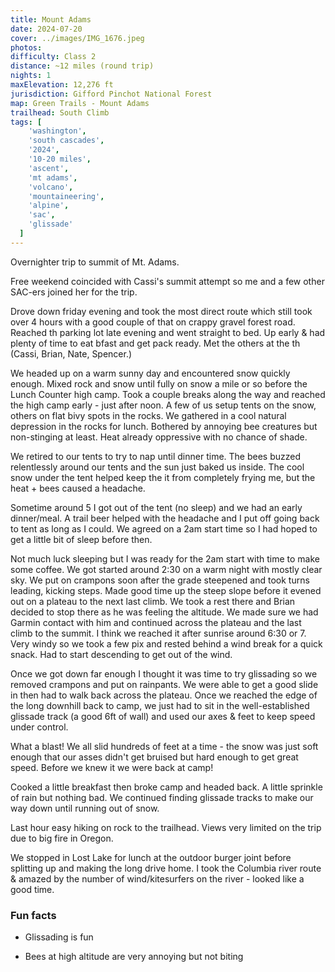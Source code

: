 ```yaml
---
title: Mount Adams
date: 2024-07-20
cover: ../images/IMG_1676.jpeg
photos:
difficulty: Class 2
distance: ~12 miles (round trip)
nights: 1
maxElevation: 12,276 ft
jurisdiction: Gifford Pinchot National Forest
map: Green Trails - Mount Adams
trailhead: South Climb
tags: [
    'washington',
    'south cascades',
    '2024',
    '10-20 miles',
    'ascent',
    'mt adams',
    'volcano',
    'mountaineering',
    'alpine',
    'sac',
    'glissade'
  ]
---
```


Overnighter trip to summit of Mt. Adams.

Free weekend coincided with Cassi's summit attempt so me and a few other SAC-ers
joined her for the trip.  

Drove down friday evening and took the most direct route which still took over 
4 hours with a good couple of that on crappy gravel forest road.
Reached th parking lot late evening and went straight to bed.
Up early & had plenty of time to eat bfast and get pack ready.  Met the others
at the th (Cassi, Brian, Nate, Spencer.)

We headed up on a warm sunny day and encountered snow quickly enough.  Mixed rock 
and snow until fully on snow a mile or so before the Lunch Counter high camp.
Took a couple breaks along the way and reached the high camp early - just after noon.
A few of us setup tents on the snow, others on flat bivy spots in the rocks.
We gathered in a cool natural depression in the rocks for lunch.  Bothered by annoying
bee creatures but non-stinging at least.  Heat already oppressive with no chance of shade.

We retired to our tents to try to nap until dinner time.
The bees buzzed relentlessly around our tents and the sun just baked us inside.
The cool snow under the tent helped keep the it from completely frying me, but the 
heat + bees caused a headache.

Sometime around 5 I got out of the tent (no sleep) and we had an early dinner/meal.
A trail beer helped with the headache and I put off going back to tent as long as I could.
We agreed on a 2am start time so I had hoped to get a little bit of sleep before then.

Not much luck sleeping but I was ready for the 2am start with time to make some coffee.
We got started around 2:30 on a warm night with mostly clear sky.  We put on crampons
soon after the grade steepened and took turns leading, kicking steps.  Made good time
up the steep slope before it evened out on a plateau to the next last climb.  We took 
a rest there and Brian decided to stop there as he was feeling the altitude.  We made
sure we had Garmin contact with him and continued across the plateau and the last climb
to the summit.  I think we reached it after sunrise around 6:30 or 7.  Very windy so we
took a few pix and rested behind a wind break for a quick snack.  Had to start descending
to get out of the wind.

Once we got down far enough I thought it was time to try glissading so we removed crampons
and put on rainpants.  We were able to get a good slide in then had to walk back across
the plateau.  Once we reached the edge of the long downhill back to camp, we just had to
sit in the well-established glissade track (a good 6ft of wall) and used our axes & feet
to keep speed under control.

What a blast!  We all slid hundreds of feet at a time - the snow was just soft enough that 
our asses didn't get bruised but hard enough to get great speed.  Before we knew it we were
back at camp!

Cooked a little breakfast then broke camp and headed back.  A little sprinkle of rain
but nothing bad.  We continued finding glissade tracks to make our way down until running
out of snow.

Last hour easy hiking on rock to the trailhead.  Views very limited on the trip due to big
fire in Oregon.

We stopped in Lost Lake for lunch at the outdoor burger joint before splitting up and making
the long drive home.  I took the Columbia river route & amazed by the number of wind/kitesurfers
on the river - looked like a good time.

### Fun facts

- Glissading is fun

- Bees at high altitude are very annoying but not biting
